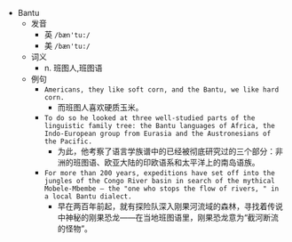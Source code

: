 - Bantu
  - 发音
    - 英 `/bæn'tu:/`
    - 美 `/bæn'tu:/`
  - 词义
    - n. 班图人,班图语
  - 例句
    - `Americans, they like soft corn, and the Bantu, we like hard corn.`
      - 而班图人喜欢硬质玉米。
    - `To do so he looked at three well-studied parts of the linguistic family tree: the Bantu languages of Africa, the Indo-European group from Eurasia and the Austronesians of the Pacific.`
      - 为此，他考察了语言学族谱中的已经被彻底研究过的三个部分：非洲的班图语、欧亚大陆的印欧语系和太平洋上的南岛语族。
    - `For more than 200 years, expeditions have set off into the jungles of the Congo River basin in search of the mythical Mobele-Mbembe — the "one who stops the flow of rivers, " in a local Bantu dialect.`
      - 早在两百年前起，就有探险队深入刚果河流域的森林，寻找着传说中神秘的刚果恐龙——在当地班图语里，刚果恐龙意为“截河断流的怪物”。

